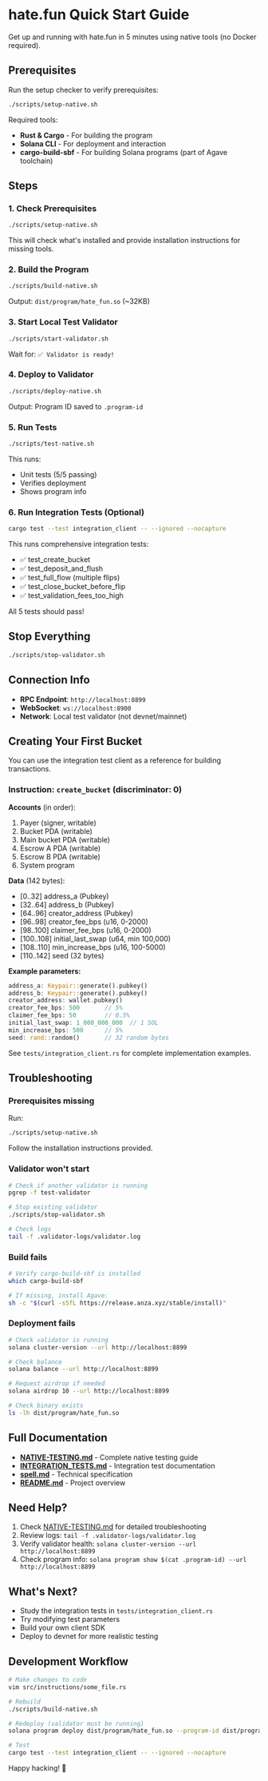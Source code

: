 # hate.fun Quick Start Guide

Get up and running with hate.fun in 5 minutes using native tools (no Docker required).

## Prerequisites

Run the setup checker to verify prerequisites:

```bash
./scripts/setup-native.sh
```

Required tools:
- **Rust & Cargo** - For building the program
- **Solana CLI** - For deployment and interaction
- **cargo-build-sbf** - For building Solana programs (part of Agave toolchain)

## Steps

### 1. Check Prerequisites

```bash
./scripts/setup-native.sh
```

This will check what's installed and provide installation instructions for missing tools.

### 2. Build the Program

```bash
./scripts/build-native.sh
```

Output: `dist/program/hate_fun.so` (~32KB)

### 3. Start Local Test Validator

```bash
./scripts/start-validator.sh
```

Wait for: `✅ Validator is ready!`

### 4. Deploy to Validator

```bash
./scripts/deploy-native.sh
```

Output: Program ID saved to `.program-id`

### 5. Run Tests

```bash
./scripts/test-native.sh
```

This runs:
- Unit tests (5/5 passing)
- Verifies deployment
- Shows program info

### 6. Run Integration Tests (Optional)

```bash
cargo test --test integration_client -- --ignored --nocapture
```

This runs comprehensive integration tests:
- ✅ test_create_bucket
- ✅ test_deposit_and_flush
- ✅ test_full_flow (multiple flips)
- ✅ test_close_bucket_before_flip
- ✅ test_validation_fees_too_high

All 5 tests should pass!

## Stop Everything

```bash
./scripts/stop-validator.sh
```

## Connection Info

- **RPC Endpoint**: `http://localhost:8899`
- **WebSocket**: `ws://localhost:8900`
- **Network**: Local test validator (not devnet/mainnet)

## Creating Your First Bucket

You can use the integration test client as a reference for building transactions.

### Instruction: `create_bucket` (discriminator: 0)

**Accounts** (in order):
1. Payer (signer, writable)
2. Bucket PDA (writable)
3. Main bucket PDA (writable)
4. Escrow A PDA (writable)
5. Escrow B PDA (writable)
6. System program

**Data** (142 bytes):
- [0..32] address_a (Pubkey)
- [32..64] address_b (Pubkey)
- [64..96] creator_address (Pubkey)
- [96..98] creator_fee_bps (u16, 0-2000)
- [98..100] claimer_fee_bps (u16, 0-2000)
- [100..108] initial_last_swap (u64, min 100,000)
- [108..110] min_increase_bps (u16, 100-5000)
- [110..142] seed (32 bytes)

**Example parameters:**
```rust
address_a: Keypair::generate().pubkey()
address_b: Keypair::generate().pubkey()
creator_address: wallet.pubkey()
creator_fee_bps: 500       // 5%
claimer_fee_bps: 50        // 0.5%
initial_last_swap: 1_000_000_000  // 1 SOL
min_increase_bps: 500      // 5%
seed: rand::random()       // 32 random bytes
```

See `tests/integration_client.rs` for complete implementation examples.

## Troubleshooting

### Prerequisites missing

Run:
```bash
./scripts/setup-native.sh
```

Follow the installation instructions provided.

### Validator won't start

```bash
# Check if another validator is running
pgrep -f test-validator

# Stop existing validator
./scripts/stop-validator.sh

# Check logs
tail -f .validator-logs/validator.log
```

### Build fails

```bash
# Verify cargo-build-sbf is installed
which cargo-build-sbf

# If missing, install Agave:
sh -c "$(curl -sSfL https://release.anza.xyz/stable/install)"
```

### Deployment fails

```bash
# Check validator is running
solana cluster-version --url http://localhost:8899

# Check balance
solana balance --url http://localhost:8899

# Request airdrop if needed
solana airdrop 10 --url http://localhost:8899

# Check binary exists
ls -lh dist/program/hate_fun.so
```

## Full Documentation

- **[NATIVE-TESTING.md](NATIVE-TESTING.md)** - Complete native testing guide
- **[INTEGRATION_TESTS.md](INTEGRATION_TESTS.md)** - Integration test documentation
- **[spell.md](spell.md)** - Technical specification
- **[README.md](README.md)** - Project overview

## Need Help?

1. Check [NATIVE-TESTING.md](NATIVE-TESTING.md) for detailed troubleshooting
2. Review logs: `tail -f .validator-logs/validator.log`
3. Verify validator health: `solana cluster-version --url http://localhost:8899`
4. Check program info: `solana program show $(cat .program-id) --url http://localhost:8899`

## What's Next?

- Study the integration tests in `tests/integration_client.rs`
- Try modifying test parameters
- Build your own client SDK
- Deploy to devnet for more realistic testing

## Development Workflow

```bash
# Make changes to code
vim src/instructions/some_file.rs

# Rebuild
./scripts/build-native.sh

# Redeploy (validator must be running)
solana program deploy dist/program/hate_fun.so --program-id dist/program/hate_fun-keypair.json

# Test
cargo test --test integration_client -- --ignored --nocapture
```

Happy hacking! 🚀
